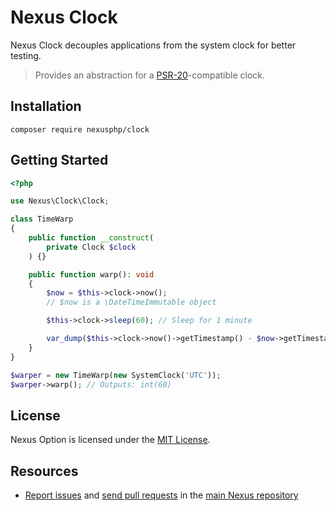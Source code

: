 # Nexus Clock

Nexus Clock decouples applications from the system clock for better testing.

> Provides an abstraction for a [PSR-20](https://www.php-fig.org/psr/psr-20/)-compatible clock.

## Installation

    composer require nexusphp/clock

## Getting Started

```php
<?php

use Nexus\Clock\Clock;

class TimeWarp
{
    public function __construct(
        private Clock $clock
    ) {}

    public function warp(): void
    {
        $now = $this->clock->now();
        // $now is a \DateTimeImmutable object

        $this->clock->sleep(60); // Sleep for 1 minute

        var_dump($this->clock->now()->getTimestamp() - $now->getTimestamp());
    }
}

$warper = new TimeWarp(new SystemClock('UTC'));
$warper->warp(); // Outputs: int(60)

```

## License

Nexus Option is licensed under the [MIT License][1].

## Resources

* [Report issues][2] and [send pull requests][3] in the [main Nexus repository][4]

[1]: LICENSE
[2]: https://github.com/NexusPHP/framework/issues
[3]: https://github.com/NexusPHP/framework/pulls
[4]: https://github.com/NexusPHP/framework
